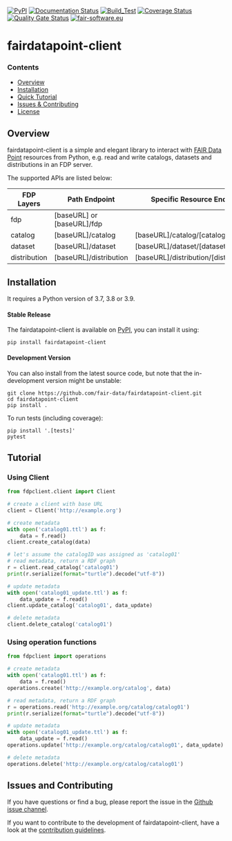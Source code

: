 [![PyPI](https://img.shields.io/pypi/v/fairdatapoint-client)](https://pypi.org/project/fairdatapoint-client/)
[![Documentation Status](https://readthedocs.org/projects/fairdatapoint-client/badge/?version=latest)](https://fairdatapoint-client.readthedocs.io/en/latest/?badge=latest)
[![Build_Test](https://github.com/fair-data/fairdatapoint-client/actions/workflows/build_test.yml/badge.svg)](https://github.com/fair-data/fairdatapoint-client/actions/workflows/build_test.yml)
[![Coverage Status](https://coveralls.io/repos/github/fair-data/fairdatapoint-client/badge.svg?branch=master)](https://coveralls.io/github/fair-data/fairdatapoint-client?branch=master)
[![Quality Gate Status](https://sonarcloud.io/api/project_badges/measure?project=fair-data_fairdatapoint-client&metric=alert_status)](https://sonarcloud.io/dashboard?id=fair-data_fairdatapoint-client)
[![fair-software.eu](https://img.shields.io/badge/fair--software.eu-%E2%97%8F%20%20%E2%97%8F%20%20%E2%97%8F%20%20%E2%97%8F%20%20%E2%97%8F-green)](https://fair-software.eu)


# fairdatapoint-client

### Contents

-   [Overview](#overview)
-   [Installation](#installation)
-   [Quick Tutorial](#Tutorial)
-   [Issues & Contributing](#Issues-and-Contributing)
-   [License](./LICENSE)

## Overview

fairdatapoint-client is a simple and elegant library to interact with
[FAIR Data Point](https://github.com/fair-data/fairdatapoint) resources from
Python, e.g. read and write catalogs, datasets and distributions in an FDP server.

The supported APIs are listed below:

| FDP Layers   | Path Endpoint               | Specific Resource Endpoint              |
|--------------|-----------------------------|-----------------------------------------|
| fdp          | [baseURL] or [baseURL]/fdp  |                                         |
| catalog      | [baseURL]/catalog           | [baseURL]/catalog/[catalogID]           |
| dataset      | [baseURL]/dataset           | [baseURL]/dataset/[datasetID]           |
| distribution | [baseURL]/distribution      | [baseURL]/distribution/[distributionID] |

## Installation

It requires a Python version of 3.7, 3.8 or 3.9.

#### Stable Release

The fairdatapoint-client is available on [PyPI](https://pypi.org/project/fairdatapoint-client/),
you can install it using:

`pip install fairdatapoint-client`

#### Development Version

You can also install from the latest source code, but note that the
in-development version might be unstable:

```{.sourceCode .console}
git clone https://github.com/fair-data/fairdatapoint-client.git
cd fairdatapoint-client
pip install .
```

To run tests (including coverage):

```{.sourceCode .console}
pip install '.[tests]'
pytest
```


## Tutorial

### Using Client
```python
from fdpclient.client import Client

# create a client with base URL
client = Client('http://example.org')

# create metadata
with open('catalog01.ttl') as f:
    data = f.read()
client.create_catalog(data)

# let's assume the catalogID was assigned as 'catalog01'
# read metadata, return a RDF graph
r = client.read_catalog('catalog01')
print(r.serialize(format="turtle").decode("utf-8"))

# update metadata
with open('catalog01_update.ttl') as f:
    data_update = f.read()
client.update_catalog('catalog01', data_update)

# delete metadata
client.delete_catalog('catalog01')
```

### Using operation functions
```python
from fdpclient import operations

# create metadata
with open('catalog01.ttl') as f:
    data = f.read()
operations.create('http://example.org/catalog', data)

# read metadata, return a RDF graph
r = operations.read('http://example.org/catalog/catalog01')
print(r.serialize(format="turtle").decode("utf-8"))

# update metadata
with open('catalog01_update.ttl') as f:
    data_update = f.read()
operations.update('http://example.org/catalog/catalog01', data_update)

# delete metadata
operations.delete('http://example.org/catalog/catalog01')
```

## Issues and Contributing
If you have questions or find a bug, please report the issue in the
[Github issue channel](https://github.com/fair-data/fairdatapoint-client/issues).

If you want to contribute to the development of fairdatapoint-client, have a
look at the [contribution guidelines](CONTRIBUTING.rst).